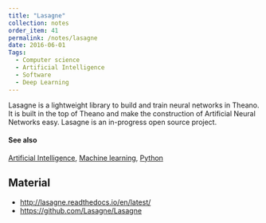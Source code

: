```yaml
---
title: "Lasagne"
collection: notes
order_item: 41
permalink: /notes/lasagne
date: 2016-06-01
Tags:
  - Computer science
  - Artificial Intelligence
  - Software
  - Deep Learning
---
```


Lasagne is a lightweight library to build and train neural networks in Theano. It is built in the top of Theano and make the construction of Artificial Neural Networks easy. Lasagne is an in-progress open source project.


#### See also
[Artificial Intelligence](/notes/artificial_intelligence), [Machine learning](/notes/machine_learning), [Python](/notes/python)


## Material
* http://lasagne.readthedocs.io/en/latest/
* https://github.com/Lasagne/Lasagne






